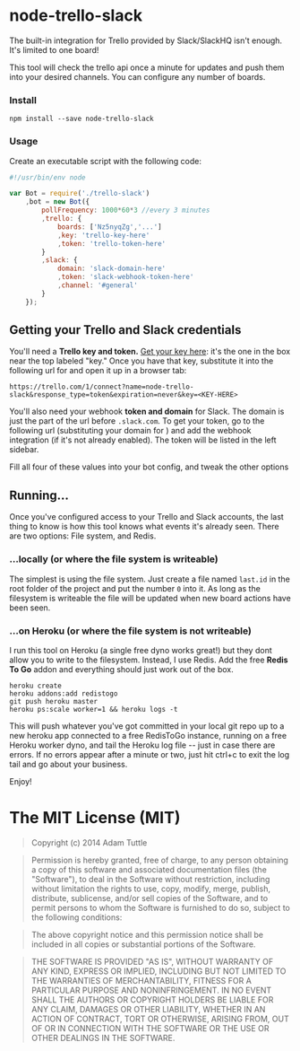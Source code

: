 # node-trello-slack

The built-in integration for Trello provided by Slack/SlackHQ isn't enough. It's limited to one board!

This tool will check the trello api once a minute for updates and push them into your desired channels. You can configure any number of boards.

### Install

	npm install --save node-trello-slack

### Usage

Create an executable script with the following code:

```js
#!/usr/bin/env node

var Bot = require('./trello-slack')
	,bot = new Bot({
		pollFrequency: 1000*60*3 //every 3 minutes
		,trello: {
			boards: ['Nz5nyqZg','...']
			,key: 'trello-key-here'
			,token: 'trello-token-here'
		}
		,slack: {
			domain: 'slack-domain-here'
			,token: 'slack-webhook-token-here'
			,channel: '#general'
		}
	});
```

## Getting your Trello and Slack credentials

You'll need a **Trello key and token.** [Get your key here](https://trello.com/1/appKey/generate): it's the one in the box near the top labeled "key." Once you have that key, substitute it into the following url for <KEY-HERE> and open it up in a browser tab:

    https://trello.com/1/connect?name=node-trello-slack&response_type=token&expiration=never&key=<KEY-HERE>

You'll also need your webhook **token and domain** for Slack. The domain is just the part of the url before `.slack.com`. To get your token, go to the following url (substituting your domain for <YOUR-DOMAIN>) and add the webhook integration (if it's not already enabled). The token will be listed in the left sidebar.

Fill all four of these values into your bot config, and tweak the other options

## Running...

Once you've configured access to your Trello and Slack accounts, the last thing to know is how this tool knows what events it's already seen. There are two options: File system, and Redis.

### ...locally (or where the file system is writeable)

The simplest is using the file system. Just create a file named `last.id` in the root folder of the project and put the number `0` into it. As long as the filesystem is writeable the file will be updated when new board actions have been seen.

### ...on Heroku (or where the file system is not writeable)

I run this tool on Heroku (a single free dyno works great!) but they dont allow you to write to the filesystem. Instead, I use Redis. Add the free **Redis To Go** addon and everything should just work out of the box.

    heroku create
    heroku addons:add redistogo
    git push heroku master
    heroku ps:scale worker=1 && heroku logs -t

This will push whatever you've got committed in your local git repo up to a new heroku app connected to a free RedisToGo instance, running on a free Heroku worker dyno, and tail the Heroku log file -- just in case there are errors. If no errors appear after a minute or two, just hit ctrl+c to exit the log tail and go about your business.

Enjoy!

# The MIT License (MIT)

> Copyright (c) 2014 Adam Tuttle

> Permission is hereby granted, free of charge, to any person obtaining a copy
of this software and associated documentation files (the "Software"), to deal
in the Software without restriction, including without limitation the rights
to use, copy, modify, merge, publish, distribute, sublicense, and/or sell
copies of the Software, and to permit persons to whom the Software is
furnished to do so, subject to the following conditions:

> The above copyright notice and this permission notice shall be included in
all copies or substantial portions of the Software.

> THE SOFTWARE IS PROVIDED "AS IS", WITHOUT WARRANTY OF ANY KIND, EXPRESS OR
IMPLIED, INCLUDING BUT NOT LIMITED TO THE WARRANTIES OF MERCHANTABILITY,
FITNESS FOR A PARTICULAR PURPOSE AND NONINFRINGEMENT. IN NO EVENT SHALL THE
AUTHORS OR COPYRIGHT HOLDERS BE LIABLE FOR ANY CLAIM, DAMAGES OR OTHER
LIABILITY, WHETHER IN AN ACTION OF CONTRACT, TORT OR OTHERWISE, ARISING FROM,
OUT OF OR IN CONNECTION WITH THE SOFTWARE OR THE USE OR OTHER DEALINGS IN
THE SOFTWARE.
